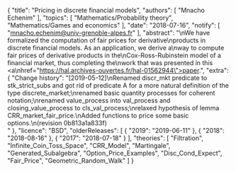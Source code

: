 {
    "title": "Pricing in discrete financial models",
    "authors": [
        "Mnacho Echenim"
    ],
    "topics": [
        "Mathematics/Probability theory",
        "Mathematics/Games and economics"
    ],
    "date": "2018-07-16",
    "notify": [
        "mnacho.echenim@univ-grenoble-alpes.fr"
    ],
    "abstract": "\nWe have formalized the computation of fair prices for derivative\nproducts in discrete financial models. As an application, we derive a\nway to compute fair prices of derivative products in the\nCox-Ross-Rubinstein model of a financial market, thus completing the\nwork that was presented in this <a\nhref=\"https://hal.archives-ouvertes.fr/hal-01562944\">paper</a>.",
    "extra": {
        "Change history": "[2019-05-12]\nRenamed discr_mkt predicate to stk_strict_subs and got rid of predicate A for a more natural definition of the type discrete_market;\nrenamed basic quantity processes for coherent notation;\nrenamed value_process into val_process and closing_value_process to cls_val_process;\nrelaxed hypothesis of lemma CRR_market_fair_price.\nAdded functions to price some basic options.\n(revision 0b813a1a833f)<br>"
    },
    "licence": "BSD",
    "olderReleases": [
        {
            "2019": "2019-06-11"
        },
        {
            "2018": "2018-08-16"
        },
        {
            "2017": "2018-07-18"
        }
    ],
    "theories": [
        "Filtration",
        "Infinite_Coin_Toss_Space",
        "CRR_Model",
        "Martingale",
        "Generated_Subalgebra",
        "Option_Price_Examples",
        "Disc_Cond_Expect",
        "Fair_Price",
        "Geometric_Random_Walk"
    ]
}